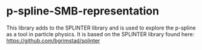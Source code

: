 # p-spline-SMB-representation
This library adds to the SPLINTER library and is used to explore the p-spline as a tool in particle physics. It is based on the SPLINTER library found here: https://github.com/bgrimstad/splinter
